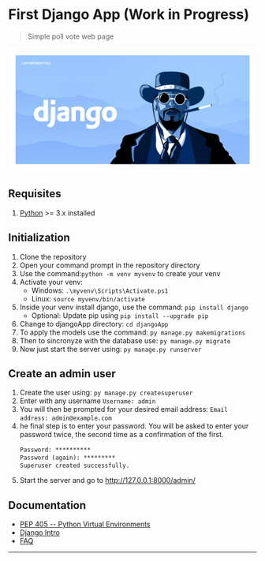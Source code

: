 # First Django App (Work in Progress)

> Simple poll vote web page

![logo](images/background.png)
## Requisites

1. [Python](https://www.python.org/) >= 3.x installed

## Initialization

1. Clone the repository
2. Open your command prompt in the repository directory
3. Use the command:`python -m venv myvenv` to create your venv
4. Activate your venv:
   - Windows: `.\myvenv\Scripts\Activate.ps1`
   - Linux: `source myvenv/bin/activate`
5. Inside your venv install django, use the command: `pip install django`
   - Optional: Update pip using `pip install --upgrade pip`
6. Change to djangoApp directory: `cd djangoApp`
7. To apply the models use the command: `py manage.py makemigrations`
8. Then to sincronyze with the database use: `py manage.py migrate`
9. Now just start the server using: `py manage.py runserver`

## Create an admin user

1. Create the user using: `py manage.py createsuperuser`
2. Enter with any username
   `Username: admin`
3. You will then be prompted for your desired email address:
   `Email address: admin@example.com`
4. he final step is to enter your password. You will be asked to enter your password twice, the second time as a confirmation of the first.
   ```
   Password: **********
   Password (again): *********
   Superuser created successfully.
   ```
5. Start the server and go to http://127.0.0.1:8000/admin/

## Documentation

- [PEP 405 -- Python Virtual Environments](https://www.python.org/dev/peps/pep-0405/)
- [Django Intro](https://docs.djangoproject.com/en/3.1/intro/)
- [FAQ](https://docs.djangoproject.com/en/3.1/faq/help/)

---
